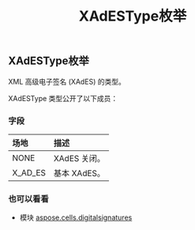 ﻿---
title: XAdESType枚举
second_title: Aspose.Cells for Python via .NET API 参考资料
description:
type: docs
weight: 30
url: /zh/python-net/aspose.cells.digitalsignatures/xadestype/
is_root: false
---
##  XAdESType枚举
XML 高级电子签名 (XAdES) 的类型。



XAdESType 类型公开了以下成员：

### 字段
|场地|描述|
| :- | :- |
| NONE | XAdES 关闭。|
| X_AD_ES |基本 XAdES。|



### 也可以看看
* 模块 [aspose.cells.digitalsignatures](..)
